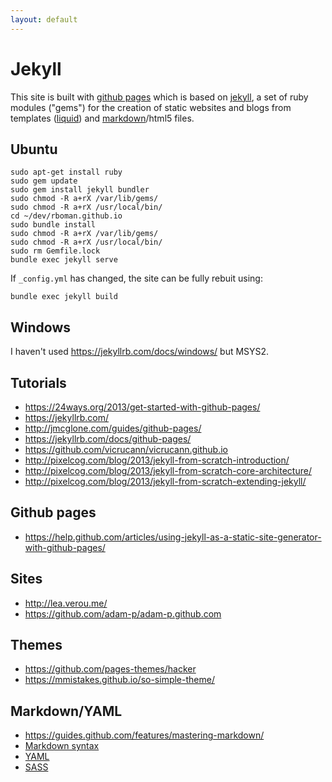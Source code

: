 ```yaml
---
layout: default
---
```


# Jekyll

This site is built with [github pages](https://pages.github.com/) which is based on [jekyll](https://jekyllrb.com/), a set of ruby modules ("gems") for the creation of static websites and blogs from templates ([liquid](https://github.com/Shopify/liquid/wiki)) and [markdown](https://daringfireball.net/projects/markdown/)/html5 files. 
## Ubuntu

```
sudo apt-get install ruby
sudo gem update
sudo gem install jekyll bundler 
sudo chmod -R a+rX /var/lib/gems/
sudo chmod -R a+rX /usr/local/bin/
cd ~/dev/rboman.github.io
sudo bundle install 
sudo chmod -R a+rX /var/lib/gems/
sudo chmod -R a+rX /usr/local/bin/
sudo rm Gemfile.lock
bundle exec jekyll serve
```
If `_config.yml` has changed, the site can be fully rebuit using:
```
bundle exec jekyll build
```


## Windows
I haven't used <https://jekyllrb.com/docs/windows/> but MSYS2.


## Tutorials
* <https://24ways.org/2013/get-started-with-github-pages/>
* <https://jekyllrb.com/>
* <http://jmcglone.com/guides/github-pages/>
* <https://jekyllrb.com/docs/github-pages/>
* <https://github.com/vicrucann/vicrucann.github.io>
* <http://pixelcog.com/blog/2013/jekyll-from-scratch-introduction/>
* <http://pixelcog.com/blog/2013/jekyll-from-scratch-core-architecture/>
* <http://pixelcog.com/blog/2013/jekyll-from-scratch-extending-jekyll/>


## Github pages

* <https://help.github.com/articles/using-jekyll-as-a-static-site-generator-with-github-pages/>

## Sites
* <http://lea.verou.me/>
* <https://github.com/adam-p/adam-p.github.com>

## Themes
* <https://github.com/pages-themes/hacker>
* <https://mmistakes.github.io/so-simple-theme/>

## Markdown/YAML
* <https://guides.github.com/features/mastering-markdown/>
* [Markdown syntax](http://packetlife.net/media/library/16/Markdown.pdf)
* [YAML](https://en.wikipedia.org/wiki/YAML#Basic_components)
* [SASS](https://sass-lang.com/guide)